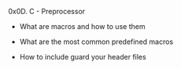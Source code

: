 0x0D. C - Preprocessor

- What are macros and how to use them

- What are the most common predefined macros

- How to include guard your header files
